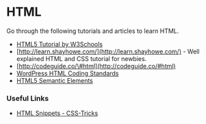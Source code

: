 # HTML

Go through the following tutorials and articles to learn HTML.

* [HTML5 Tutorial by W3Schools](https://www.w3schools.com/html/default.asp)
* [http://learn.shayhowe.com/](http://learn.shayhowe.com/) - Well explained HTML and CSS tutorial for newbies.
* [http://codeguide.co/\#html](http://codeguide.co/#html)
* [WordPress HTML Coding Standards](https://make.wordpress.org/core/handbook/best-practices/coding-standards/html/)
* [HTML5 Semantic Elements](https://www.w3schools.com/html/html5_semantic_elements.asp)

### Useful Links

* [HTML Snippets - CSS-Tricks](https://css-tricks.com/snippets/html/)




